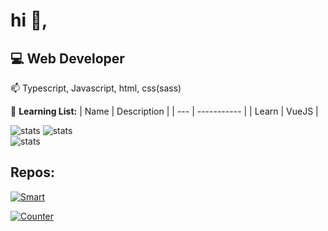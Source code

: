 # hi 👋,

## 💻 Web Developer

📫 Typescript, Javascript, html, css(sass)

🌱 **Learning List:**
| Name      | Description |
| --- | ----------- |
| Learn      | VueJS      |


<a><img src="https://github-readme-stats.vercel.app/api?username=healthpackdev&theme=dark&hide_title=true&show_icons=true" alt="stats"/></a>
<a><img src="https://github-readme-stats.vercel.app/api/top-langs/?username=healthpackdev&hide_title=true&theme=dark&layout=compact"  alt="stats"/><br></a>
<img src="https://github-profile-trophy.vercel.app/?username=healthpackdev&theme=nord" width="%100" alt="stats" />

  
  
## Repos:
[![Smart](https://github-readme-stats.vercel.app/api/pin/?username=healthpackdev&repo=Smart&theme=dark)](https://github.com/healthpackTR/Smart)

[![Counter](https://github-readme-stats.vercel.app/api/pin/?username=healthpackdev&repo=new-year-counter&theme=dark)](https://github.com/healthpackTR/new-year-counter)
  
